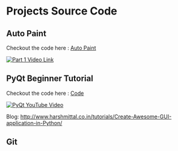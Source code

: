 # Projects Source Code


## Auto Paint

Checkout the code here : [Auto Paint](Python/AutoPaint)

[![Part 1 Video Link](https://res.cloudinary.com/dog8hn5qv/image/upload/c_scale,l_v1643608834:blog:YoutubeLogo_i4ptjf.png,w_460/v1643608753/blog/Automate_Art_ijwi2o.png)](https://www.youtube.com/watch?v=ojM7NRMMIbc)

## PyQt Beginner Tutorial

Checkout the code here : [Code](PyQt)

[![PyQt YouTube Video](https://img.youtube.com/vi/N8BedE0UIc4/0.jpg)](https://www.youtube.com/watch?v=N8BedE0UIc4)

Blog: http://www.harshmittal.co.in/tutorials/Create-Awesome-GUI-application-in-Python/

## Git
